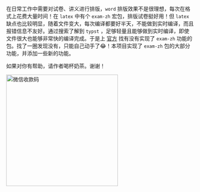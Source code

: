 在日常工作中需要对试卷、讲义进行排版，`word` 排版效果不是很理想，每次在格式上花费大量时间！在 `latex` 中有个 `exam-zh` 宏包，排版试卷挺好用！但 `latex` 缺点也比较明显，随着文件变大，每次编译都要好半天，不能做到实时编译，而且报错信息不友好。通过搜索了解到 `typst` ，足够轻量且能够做到实时编译，即使文件很大也能够非常快的编译完成。于是上 [官方](https://typst.app/universe/) 找有没有实现了 `exam-zh` 功能的包。找了一圈发现没有，只能自己动手了😂！本项目实现了 `exam-zh` 包的大部分功能，并添加一些新的功能。

如果对你有帮助，请作者喝杯奶茶。谢谢！

<img src="/wechatpay.png" width = "300" alt = "微信收款码"/>